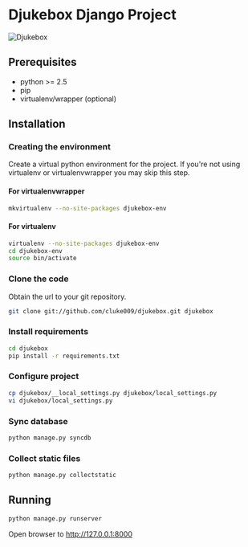 # Djukebox Django Project #
![Djukebox](https://raw2.github.com/cluke009/djukebox/master/djukebox.png "Djukebox")
## Prerequisites ##

- python >= 2.5
- pip
- virtualenv/wrapper (optional)

## Installation ##
### Creating the environment ###
Create a virtual python environment for the project.
If you're not using virtualenv or virtualenvwrapper you may skip this step.

#### For virtualenvwrapper ####
```bash
mkvirtualenv --no-site-packages djukebox-env
```

#### For virtualenv ####
```bash
virtualenv --no-site-packages djukebox-env
cd djukebox-env
source bin/activate
```

### Clone the code ###
Obtain the url to your git repository.

```bash
git clone git://github.com/cluke009/djukebox.git djukebox
```

### Install requirements ###
```bash
cd djukebox
pip install -r requirements.txt
```

### Configure project ###
```bash
cp djukebox/__local_settings.py djukebox/local_settings.py
vi djukebox/local_settings.py
```

### Sync database ###
```bash
python manage.py syncdb
```

### Collect static files ###
```bash
python manage.py collectstatic
```

## Running ##
```bash
python manage.py runserver
```

Open browser to http://127.0.0.1:8000

